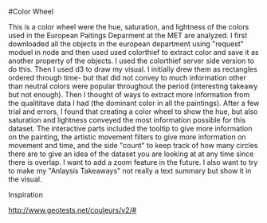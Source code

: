 #Color Wheel

This is a color wheel were the hue, saturation, and lightness of the colors used in the European Paitings Deparment at the MET are analyzed.
I first downloaded all the objects in the european department using "request" moduel in node and then used used colorthief to extract color and save it as another property of the objects. I used the colorthief server side version to do this.
Then I used d3 to draw my visual.
I initially drew them as rectangles ordered through time- but that did not convey to much information other than neutral colors were popular throughout the period (interesting takeawy but not enough).
Then I thought of ways to extract more information from the qualititave data I had (the dominant color in all the paintings).
After a few trial and errors, I found that creating a color wheel to show the hue, but also saturation and lightness conveyed the most information possible for this dataset.
The interactive parts included the tooltip to give more information on the painting, the artistic movement filters to give more information on movement and time, and the side "count" to keep track of how many circles there are to give an idea of the dataset you are looking at at any time since there is overlap.
I want to add a zoom feature in the future. I also want to try to make my "Anlaysis Takeaways" not really a text summary but show it in the visual.

Inspiration

http://www.geotests.net/couleurs/v2/#
